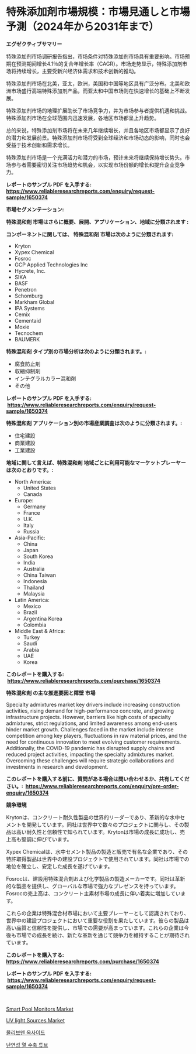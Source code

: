 <p><h1>特殊添加剤市場規模：市場見通しと市場予測（2024年から2031年まで）</h1></p><p><strong>エグゼクティブサマリー</strong></p>
<p><p>特殊添加剂市场调研报告指出，市场条件对特殊添加剂市场具有重要影响。市场预期在预测期间增长4.1％的复合年增长率（CAGR）。市场走势显示，特殊添加剂市场将持续增长，主要受新兴经济体需求和技术创新的推动。</p><p>特殊添加剂市场在北美，亚太，欧洲，美国和中国等地区具有广泛分布。北美和欧洲市场盛行高端特殊添加剂产品，而亚太和中国市场则在快速增长的基础上不断发展。</p><p>特殊添加剂市场的地理扩展助长了市场竞争力，并为市场参与者提供机遇和挑战。特殊添加剂市场在全球范围内迅速发展，各地区市场都呈上升趋势。</p><p>总的来说，特殊添加剂市场将在未来几年继续增长，并且各地区市场都显示了良好的潜力和发展前景。特殊添加剂市场将受到全球经济和市场动态的影响，同时也会受益于技术创新和需求增长。</p><p>特殊添加剂市场是一个充满活力和潜力的市场，预计未来将继续保持增长势头。市场参与者需要密切关注市场趋势和机会，以实现市场份额的增长和提升企业竞争力。</p></p>
<p><strong>レポートのサンプル PDF を入手する: <a href="https://www.reliableresearchreports.com/enquiry/request-sample/1650374">https://www.reliableresearchreports.com/enquiry/request-sample/1650374</a></strong></p>
<p><strong>市場セグメンテーション:</strong></p>
<p><strong> 特殊混和剤 市場はさらに概要、展開、アプリケーション、地域に分類されます :</strong></p>
<p><strong>コンポーネントに関しては、 特殊混和剤 市場は次のように分類されます: &nbsp;</strong></p>
<p><ul><li>Kryton</li><li>Xypex Chemical</li><li>Fosroc</li><li>GCP Applied Technologies Inc</li><li>Hycrete, Inc.</li><li>SIKA</li><li>BASF</li><li>Penetron</li><li>Schomburg</li><li>Markham Global</li><li>IPA Systems</li><li>Cemix</li><li>Cementaid</li><li>Moxie</li><li>Tecnochem</li><li>BAUMERK</li></ul></p>
<p><strong> 特殊混和剤 タイプ別の市場分析は次のように分類されます。:</strong></p>
<p><ul><li>腐食防止剤</li><li>収縮抑制剤</li><li>インテグラルカラー混和剤</li><li>その他</li></ul></p>
<p><strong>レポートのサンプル PDF を入手する: &nbsp;<a href="https://www.reliableresearchreports.com/enquiry/request-sample/1650374">https://www.reliableresearchreports.com/enquiry/request-sample/1650374</a></strong></p>
<p><strong> 特殊混和剤 アプリケーション別の市場産業調査は次のように分類されます。:</strong></p>
<p><ul><li>住宅建設</li><li>商業建設</li><li>工業建設</li></ul></p>
<p><strong>地域に関して言えば、特殊混和剤 地域ごとに利用可能なマーケットプレーヤーは次のとおりです。:</strong></p>
<p><ul>
    <li>
        North America:
        <ul>
            <li>United States</li>
            <li>Canada</li>
        </ul>
    </li>
    <li>
        Europe:
        <ul>
            <li>Germany</li>
            <li>France</li>
            <li>U.K.</li>
            <li>Italy</li>
            <li>Russia</li>
        </ul>
    </li>
    <li>
        Asia-Pacific:
        <ul>
            <li>China</li>
            <li>Japan</li>
            <li>South Korea</li>
            <li>India</li>
            <li>Australia</li>
            <li>China Taiwan</li>
            <li>Indonesia</li>
            <li>Thailand</li>
            <li>Malaysia</li>
        </ul>
    </li>
    <li>
        Latin America:
        <ul>
            <li>Mexico</li>
            <li>Brazil</li>
            <li>Argentina Korea</li>
            <li>Colombia</li>
        </ul>
    </li>
    <li>
        Middle East & Africa:
        <ul>
            <li>Turkey</li>
            <li>Saudi</li>
            <li>Arabia</li>
            <li>UAE</li>
            <li>Korea</li>
        </ul>
    </li>
    </ul></p>
<p><strong>このレポートを購入する: &nbsp;<a href="https://www.reliableresearchreports.com/purchase/1650374">https://www.reliableresearchreports.com/purchase/1650374</a></strong></p>
<p><strong>特殊混和剤 の主な推進要因と障壁 市場</strong></p>
<p><p>Specialty admixtures market key drivers include increasing construction activities, rising demand for high-performance concrete, and growing infrastructure projects. However, barriers like high costs of specialty admixtures, strict regulations, and limited awareness among end-users hinder market growth. Challenges faced in the market include intense competition among key players, fluctuations in raw material prices, and the need for continuous innovation to meet evolving customer requirements. Additionally, the COVID-19 pandemic has disrupted supply chains and reduced project activities, impacting the specialty admixtures market. Overcoming these challenges will require strategic collaborations and investments in research and development.</p></p>
<p><strong>このレポートを購入する前に、質問がある場合は問い合わせるか、共有してください。:&nbsp; <a href="https://www.reliableresearchreports.com/enquiry/pre-order-enquiry/1650374">https://www.reliableresearchreports.com/enquiry/pre-order-enquiry/1650374</a></strong></p>
<p><strong>競争環境</strong></p>
<p><p>Krytonは、コンクリート耐久性製品の世界的リーダーであり、革新的な水中セメントを開発しています。同社は世界中で数々のプロジェクトに関与し、その製品は高い耐久性と信頼性で知られています。Krytonは市場の成長に成功し、売上高も堅調に伸びています。</p><p>Xypex Chemicalは、水中セメント製品の製造と販売で有名な企業であり、その特許取得製品は世界中の建設プロジェクトで使用されています。同社は市場での地位を確立し、安定した成長を遂げています。</p><p>Fosrocは、建設用特殊混合剤および化学製品の製造メーカーです。同社は革新的な製品を提供し、グローバルな市場で強力なプレゼンスを持っています。Fosrocの売上高は、コンクリート主素材市場の成長に伴い着実に増加しています。</p><p>これらの企業は特殊混合材市場において主要プレーヤーとして認識されており、世界中の建設プロジェクトにおいて重要な役割を果たしています。彼らの製品は高い品質と信頼性を提供し、市場での需要が高まっています。これらの企業は今後も市場での成長を続け、新たな革新を通じて競争力を維持することが期待されています。</p></p>
<p><strong>このレポートを購入する: &nbsp; <a href="https://www.reliableresearchreports.com/purchase/1650374">https://www.reliableresearchreports.com/purchase/1650374</a></strong></p>
<p><strong>レポートのサンプル PDF を入手する: &nbsp;<a href="https://www.reliableresearchreports.com/enquiry/request-sample/1650374">https://www.reliableresearchreports.com/enquiry/request-sample/1650374</a></strong><strong></strong></p>
<p>&nbsp;</p>
<p><p><a href="https://github.com/gulaimolin/Market-Research-Report-List-3/blob/main/smart-pool-monitors-market.md">Smart Pool Monitors Market</a></p><p><a href="https://github.com/mauripalmi/Market-Research-Report-List-2/blob/main/uv-light-sources-market.md">UV light Sources Market</a></p><p><a href="https://medium.com/@abelusikowski95672023/%EB%AA%B0%EB%A6%AC%EB%B8%8C%EB%8D%B4-%EC%82%B0%ED%99%94%EB%AC%BC-%EC%8B%9C%EC%9E%A5-%EC%8B%9C%EC%9E%A5-cagr-%EC%8B%9C%EC%9E%A5-%EB%8F%99%ED%96%A5-%EB%B0%8F-%EC%84%B1%EC%9E%A5-%EC%A0%84%EB%9E%B5%EC%97%90-%EB%8C%80%ED%95%9C-%ED%86%B5%EC%B0%B0%EB%A0%A5-4ffe5b2ba7da">몰리브덴 옥사이드</a></p><p><a href="https://medium.com/@demarcuskuhlman/%ED%99%94%EC%97%BC-%EC%96%B5%EC%A0%9C-%EC%97%B4-%EC%88%98%EC%B6%95-%ED%8A%9C%EB%B8%8C-%EC%8B%9C%EC%9E%A5-%EC%8B%9C%EC%9E%A5-%EC%A0%90%EC%9C%A0%EC%9C%A8-%EC%8B%9C%EC%9E%A5-%EB%8F%99%ED%96%A5-%EB%B0%8F-%EB%AF%B8%EB%9E%98-%EC%84%B1%EC%9E%A5-%ED%83%90%EC%83%89-48c1a31fa70a">난연성 열 수축 튜브</a></p></p>